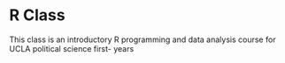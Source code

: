 # R Class

This class is an introductory R programming and data analysis course for UCLA political science first- years